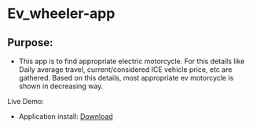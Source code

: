 # Ev_wheeler-app

## Purpose:
- This app is to find appropriate electric motorcycle. For this details like Daily average travel, current/considered ICE vehicle price, etc are gathered. Based on this details, most appropriate ev motorcycle is shown in decreasing way.

Live Demo:
- Application install: [Download](https://github.com/Pranavsol/Ev_wheeler-app/blob/main/apk/Ev_wheeler.apk)

